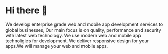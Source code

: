 # Hi there 👋

We develop enterprise grade web and mobile app development services to global businesses, Our main focus is on quality, performance and security with latest web technology. We use modern web and mobile app technoligies for development. We deliver responsive design for your apps.We will manage your web and mobile apps.
<!--
**dddarkvision/dddarkvision** is a ✨ _special_ ✨ repository because its `README.md` (this file) appears on your GitHub profile.

Here are some ideas to get you started:

- 🔭 I’m currently working on ...
- 🌱 I’m currently learning ...
- 👯 I’m looking to collaborate on ...
- 🤔 I’m looking for help with ...
- 💬 Ask me about ...
- 📫 How to reach me: ...
- 😄 Pronouns: ...
- ⚡ Fun fact: ...
-->
